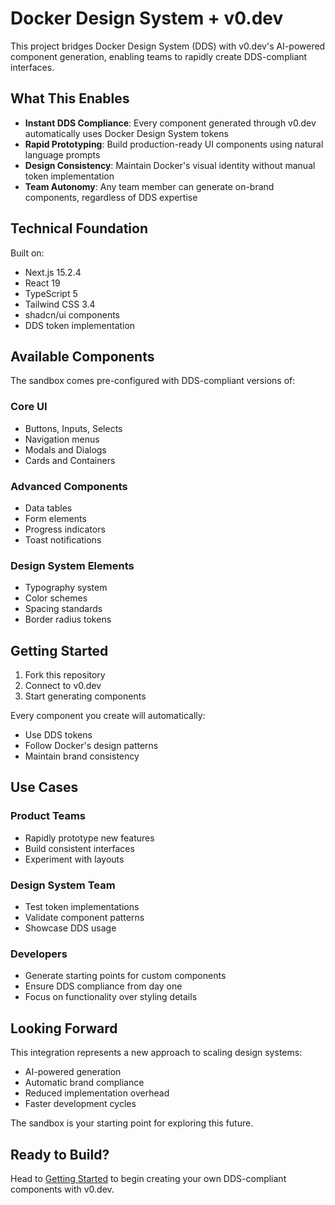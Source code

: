 # Docker Design System + v0.dev

This project bridges Docker Design System (DDS) with v0.dev's AI-powered component generation, enabling teams to rapidly create DDS-compliant interfaces.

## What This Enables

- **Instant DDS Compliance**: Every component generated through v0.dev automatically uses Docker Design System tokens
- **Rapid Prototyping**: Build production-ready UI components using natural language prompts
- **Design Consistency**: Maintain Docker's visual identity without manual token implementation
- **Team Autonomy**: Any team member can generate on-brand components, regardless of DDS expertise

## Technical Foundation

Built on:
- Next.js 15.2.4
- React 19
- TypeScript 5
- Tailwind CSS 3.4
- shadcn/ui components
- DDS token implementation

## Available Components

The sandbox comes pre-configured with DDS-compliant versions of:

### Core UI
- Buttons, Inputs, Selects
- Navigation menus
- Modals and Dialogs
- Cards and Containers

### Advanced Components
- Data tables
- Form elements
- Progress indicators
- Toast notifications

### Design System Elements
- Typography system
- Color schemes
- Spacing standards
- Border radius tokens

## Getting Started

1. Fork this repository
2. Connect to v0.dev
3. Start generating components

Every component you create will automatically:
- Use DDS tokens
- Follow Docker's design patterns
- Maintain brand consistency

## Use Cases

### Product Teams
- Rapidly prototype new features
- Build consistent interfaces
- Experiment with layouts

### Design System Team
- Test token implementations
- Validate component patterns
- Showcase DDS usage

### Developers
- Generate starting points for custom components
- Ensure DDS compliance from day one
- Focus on functionality over styling details

## Looking Forward

This integration represents a new approach to scaling design systems:
- AI-powered generation
- Automatic brand compliance
- Reduced implementation overhead
- Faster development cycles

The sandbox is your starting point for exploring this future.

## Ready to Build?

Head to [Getting Started](./_docs/getting-started.md) to begin creating your own DDS-compliant components with v0.dev.